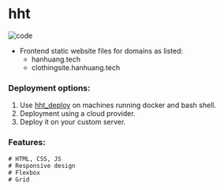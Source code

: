 # hht 
![code](https://hanhuang.tech/img/codefrondend.png)
- Frontend static website files for domains as listed:
  * hanhuang.tech  
  * clothingsite.hanhuang.tech 

### Deployment options:
1. Use [hht_deploy](https://github.com/hanhuang-tech/hht_deploy "hht_deploy") on machines running docker and bash shell.
2. Deployment using a cloud provider.
3. Deploy it on your custom server.

### Features:  
```
# HTML, CSS, JS
# Responsive design
# Flexbox
# Grid
```